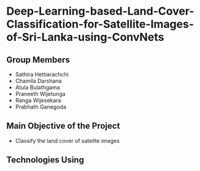 # Deep-Learning-based-Land-Cover-Classification-for-Satellite-Images-of-Sri-Lanka-using-ConvNets
 
## Group Members

- Sathira Hettiarachchi
- Chamila Darshana
- Atula Bulathgama
- Praneeth Wijetunga
- Ranga Wijesekara
- Prabhath Ganegoda

## Main Objective  of the Project
- Classify the land cover of satelite images 

## Technologies Using
